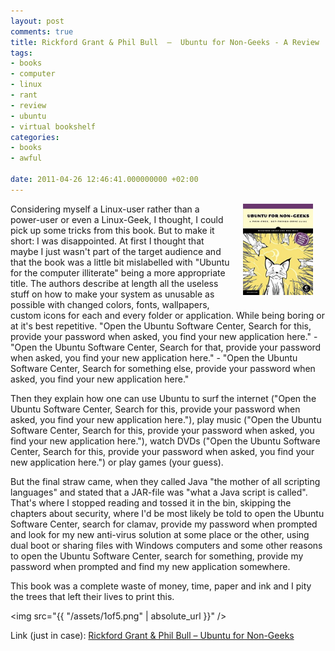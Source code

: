 ```yaml
---
layout: post
comments: true
title: Rickford Grant & Phil Bull  –  Ubuntu for Non-Geeks - A Review
tags:
- books
- computer
- linux
- rant
- review
- ubuntu
- virtual bookshelf
categories:
- books
- awful

date: 2011-04-26 12:46:41.000000000 +02:00
---
```

<img width="112" height="146" align="right" title="Frontcover" style="margin: 0px 20px 20px;" src="/assets/Grant_Bull_UfNG.jpg" />Considering myself a Linux-user rather than a power-user or even a Linux-Geek, I thought, I could pick up some tricks from this book. But to make it short: I was disappointed. At first I thought that maybe I just wasn't part of the target audience and that the book was a little bit mislabelled with "Ubuntu for the computer illiterate" being a more appropriate title. The authors describe at length all the useless stuff on how to make your system as unusable as possible with changed colors, fonts, wallpapers, custom icons for each and every folder or application. While being boring or at it's best repetitive. "Open the Ubuntu Software Center, Search for this, provide your password when asked, you find your new application here." - "Open the Ubuntu Software Center, Search for that, provide your password when asked, you find your new application here." - "Open the Ubuntu Software Center, Search for something else, provide your password when asked, you find your new application here."


Then they explain how one can use Ubuntu to surf the internet ("Open the Ubuntu Software Center, Search for this, provide your password when asked, you find your new application here."), play music ("Open the Ubuntu Software Center, Search for this, provide your password when asked, you find your new application here."), watch DVDs ("Open the Ubuntu Software Center, Search for this, provide your password when asked, you find your new application here.") or play games (your guess).

But the final straw came, when they called Java "the mother of all scripting languages" and stated that a JAR-file was "what a Java script is called". That's where I stopped reading and tossed it in the bin, skipping the chapters about security, where I'd be most likely be told to open the Ubuntu Software Center, search for clamav, provide my password when prompted and look for my new anti-virus solution at some place or the other, using dual boot or sharing files with Windows computers and some other reasons to open the Ubuntu Software Center, search for something, provide my password when prompted and find my new application somewhere.

This book was a complete waste of money, time, paper and ink and I pity the trees that left their lives to print this.

<img src="{{ "/assets/1of5.png" | absolute_url }}" />

Link (just in case): [Rickford Grant & Phil Bull – Ubuntu for Non-Geeks](http://amzn.to/fBgW9Q)
